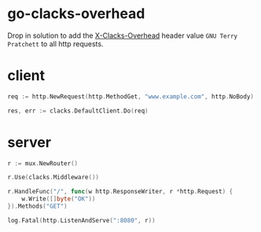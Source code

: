 # go-clacks-overhead

Drop in solution to add the [X-Clacks-Overhead](http://www.gnuterrypratchett.com/) header value `GNU Terry Pratchett` to all http requests.

# client

```Go
req := http.NewRequest(http.MethodGet, "www.example.com", http.NoBody)

res, err := clacks.DefaultClient.Do(req)
```

# server

```Go
r := mux.NewRouter()

r.Use(clacks.Middleware())

r.HandleFunc("/", func(w http.ResponseWriter, r *http.Request) {
    w.Write([]byte("OK"))
}).Methods("GET")

log.Fatal(http.ListenAndServe(":8080", r))
```
